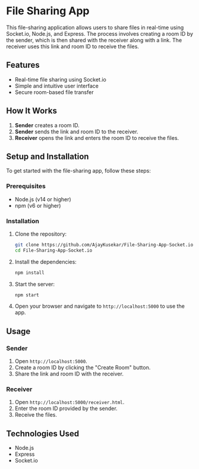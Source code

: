 # File Sharing App

This file-sharing application allows users to share files in real-time using Socket.io, Node.js, and Express. The process involves creating a room ID by the sender, which is then shared with the receiver along with a link. The receiver uses this link and room ID to receive the files.

## Features

- Real-time file sharing using Socket.io
- Simple and intuitive user interface
- Secure room-based file transfer

## How It Works

1. **Sender** creates a room ID.
2. **Sender** sends the link and room ID to the receiver.
3. **Receiver** opens the link and enters the room ID to receive the files.

## Setup and Installation

To get started with the file-sharing app, follow these steps:

### Prerequisites

- Node.js (v14 or higher)
- npm (v6 or higher)

### Installation

1. Clone the repository:

    ```bash
    git clone https://github.com/AjayKusekar/File-Sharing-App-Socket.io.git
    cd File-Sharing-App-Socket.io
    ```

2. Install the dependencies:

    ```bash
    npm install
    ```

3. Start the server:

    ```bash
    npm start
    ```

4. Open your browser and navigate to `http://localhost:5000` to use the app.

## Usage

### Sender

1. Open `http://localhost:5000`.
2. Create a room ID by clicking the "Create Room" button.
3. Share the link and room ID with the receiver.

### Receiver

1. Open `http://localhost:5000/receiver.html`.
2. Enter the room ID provided by the sender.
3. Receive the files.

## Technologies Used

- Node.js
- Express
- Socket.io

